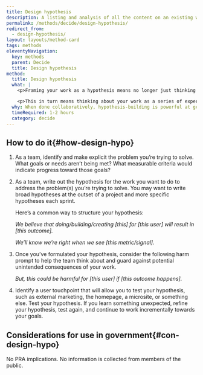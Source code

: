 ```yaml
---
title: Design hypothesis
description: A listing and analysis of all the content on an existing website (including pages, files, videos, audio or other data) that your users might reasonably encounter.
permalink: /methods/decide/design-hypothesis/
redirect_from:
  - design-hypothesis/
layout: layouts/method-card
tags: methods
eleventyNavigation:
  key: methods
  parent: Decide
  title: Design hypothesis
method:
  title: Design hypothesis
  what: |
    <p>Framing your work as a hypothesis means no longer just thinking about the thing you’re making or building, but paying more attention to whether that work is achieving your intended goals and outcomes.</p>

    <p>This in turn means thinking about your work as a series of experiments you do with your users to learn if you’re on the right path. Instead of asking “Did we ship the shopping cart feature?” you ask: “Did we make it easier and simpler for our customers to buy from us?”</p>
  why: When done collaboratively, hypothesis-building is powerful at getting a team on the same page about what it’s doing and why. It also allows the team to be flexible &mdash; if one approach doesn’t result in the outcome you expected, you have implicit permission to change course and try something else.
  timeRequired: 1-2 hours
  category: decide
---
```


## How to do it{#how-design-hypo}

1. As a team, identify and make explicit the problem you’re trying to solve. What goals or needs aren’t being met? What measurable criteria would indicate progress toward those goals?

1. As a team, write out the hypothesis for the work you want to do to address the problem(s) you’re trying to solve. You may want to write broad hypotheses at the outset of a project and more specific hypotheses each sprint.
    <p>
      Here’s a common way to structure your hypothesis:
    </p>
    <p>
      <em>We believe that doing/building/creating [this] for [this user] will result in [this outcome].</em>
    </p>
    <p>
      <em>We’ll know we’re right when we see [this metric/signal].</em>
    </p>

1. Once you’ve formulated your hypothesis, consider the following harm prompt to help the team think about and guard against potential unintended consequences of your work.

    <p>
      <em>But, this could be harmful for [this user] if [this outcome happens].</em>
    </p>

1. Identify a user touchpoint that will allow you to test your hypothesis, such as external marketing, the homepage, a microsite, or something else. Test your hypothesis. If you learn something unexpected, refine your hypothesis, test again, and continue to work incrementally towards your goals.

<section class="method--section method--section--government-considerations" markdown="1" >

## Considerations for use in government{#con-design-hypo}

No PRA implications. No information is collected from members of the public.
</section>
